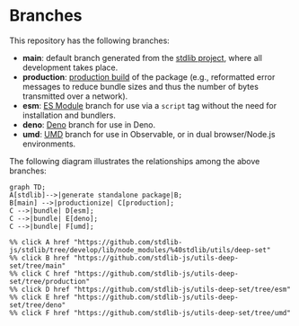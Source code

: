 <!--

@license Apache-2.0

Copyright (c) 2022 The Stdlib Authors.

Licensed under the Apache License, Version 2.0 (the "License");
you may not use this file except in compliance with the License.
You may obtain a copy of the License at

    http://www.apache.org/licenses/LICENSE-2.0

Unless required by applicable law or agreed to in writing, software
distributed under the License is distributed on an "AS IS" BASIS,
WITHOUT WARRANTIES OR CONDITIONS OF ANY KIND, either express or implied.
See the License for the specific language governing permissions and
limitations under the License.

-->

# Branches

This repository has the following branches:

-   **main**: default branch generated from the [stdlib project][stdlib-url], where all development takes place.
-   **production**: [production build][production-url] of the package (e.g., reformatted error messages to reduce bundle sizes and thus the number of bytes transmitted over a network).
-   **esm**: [ES Module][esm-url] branch for use via a `script` tag without the need for installation and bundlers.
-   **deno**: [Deno][deno-url] branch for use in Deno.
-   **umd**: [UMD][umd-url] branch for use in Observable, or in dual browser/Node.js environments.

The following diagram illustrates the relationships among the above branches:

```mermaid
graph TD;
A[stdlib]-->|generate standalone package|B;
B[main] -->|productionize| C[production];
C -->|bundle| D[esm];
C -->|bundle| E[deno];
C -->|bundle| F[umd];

%% click A href "https://github.com/stdlib-js/stdlib/tree/develop/lib/node_modules/%40stdlib/utils/deep-set"
%% click B href "https://github.com/stdlib-js/utils-deep-set/tree/main"
%% click C href "https://github.com/stdlib-js/utils-deep-set/tree/production"
%% click D href "https://github.com/stdlib-js/utils-deep-set/tree/esm"
%% click E href "https://github.com/stdlib-js/utils-deep-set/tree/deno"
%% click F href "https://github.com/stdlib-js/utils-deep-set/tree/umd"
```

[stdlib-url]: https://github.com/stdlib-js/stdlib/tree/develop/lib/node_modules/%40stdlib/utils/deep-set
[production-url]: https://github.com/stdlib-js/utils-deep-set/tree/production
[deno-url]: https://github.com/stdlib-js/utils-deep-set/tree/deno
[umd-url]: https://github.com/stdlib-js/utils-deep-set/tree/umd
[esm-url]: https://github.com/stdlib-js/utils-deep-set/tree/esm